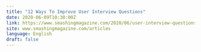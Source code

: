 ```yaml
---
title: "12 Ways To Improve User Interview Questions"
date: 2020-06-09T10:30:00Z
link: https://www.smashingmagazine.com/2020/06/user-interview-questions/?utm_medium=RSS&utm_source=news.12bit.vn
site: www.smashingmagazine.com/articles
language: English
draft: false
---
```

